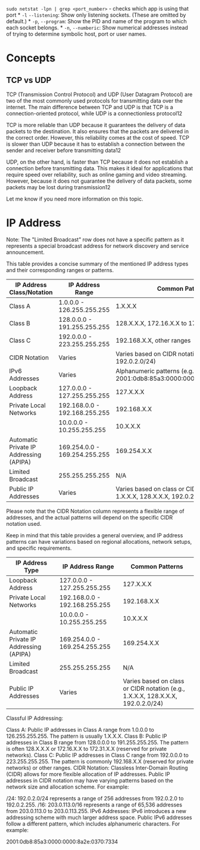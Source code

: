 `sudo netstat -lpn | grep <port_number>` - checks which app is using that port
    * `-l` `--listening`: Show only listening sockets. (These are omitted by default.)
    * `-p`, `--program`: Show the PID and name of the program to which each socket belongs.
    * `-n`, `--numberic`: Show numerical addresses instead of trying to determine symbolic host, port or user names.

# Concepts
## TCP vs UDP
TCP (Transmission Control Protocol) and UDP (User Datagram Protocol) are two of the most commonly used protocols for transmitting data over the internet. The main difference between TCP and UDP is that TCP is a connection-oriented protocol, while UDP is a connectionless protocol12

TCP is more reliable than UDP because it guarantees the delivery of data packets to the destination. It also ensures that the packets are delivered in the correct order. However, this reliability comes at the cost of speed. TCP is slower than UDP because it has to establish a connection between the sender and receiver before transmitting data12

UDP, on the other hand, is faster than TCP because it does not establish a connection before transmitting data. This makes it ideal for applications that require speed over reliability, such as online gaming and video streaming. However, because it does not guarantee the delivery of data packets, some packets may be lost during transmission12

Let me know if you need more information on this topic.

# IP Address

Note: The "Limited Broadcast" row does not have a specific pattern as it represents a special broadcast address for network discovery and service announcement.

This table provides a concise summary of the mentioned IP address types and their corresponding ranges or patterns.

| IP Address Class/Notation | IP Address Range           | Common Patterns       |
|---------------------------|----------------------------|-----------------------|
| Class A                   | 1.0.0.0 - 126.255.255.255 | 1.X.X.X               |
| Class B                   | 128.0.0.0 - 191.255.255.255 | 128.X.X.X, 172.16.X.X to 172.31.X.X |
| Class C                   | 192.0.0.0 - 223.255.255.255 | 192.168.X.X, other ranges |
| CIDR Notation             | Varies                     | Varies based on CIDR notation (e.g., 192.0.2.0/24) |
| IPv6 Addresses            | Varies                     | Alphanumeric patterns (e.g., 2001:0db8:85a3:0000:0000:8a2e:0370:7334) |
| Loopback Address          | 127.0.0.0 - 127.255.255.255 | 127.X.X.X                   |
| Private Local Networks    | 192.168.0.0 - 192.168.255.255 | 192.168.X.X                 |
|                           | 10.0.0.0 - 10.255.255.255   | 10.X.X.X                     |
| Automatic Private IP Addressing (APIPA) | 169.254.0.0 - 169.254.255.255 | 169.254.X.X           |
| Limited Broadcast         | 255.255.255.255            | N/A                         |
| Public IP Addresses       | Varies                     | Varies based on class or CIDR notation (e.g., 1.X.X.X, 128.X.X.X, 192.0.2.0/24) |


Please note that the CIDR Notation column represents a flexible range of addresses, and the actual patterns will depend on the specific CIDR notation used.

Keep in mind that this table provides a general overview, and IP address patterns can have variations based on regional allocations, network setups, and specific requirements.

| IP Address Type           | IP Address Range           | Common Patterns             |
|---------------------------|----------------------------|-----------------------------|
| Loopback Address          | 127.0.0.0 - 127.255.255.255 | 127.X.X.X                   |
| Private Local Networks    | 192.168.0.0 - 192.168.255.255 | 192.168.X.X                 |
|                           | 10.0.0.0 - 10.255.255.255   | 10.X.X.X                     |
| Automatic Private IP Addressing (APIPA) | 169.254.0.0 - 169.254.255.255 | 169.254.X.X           |
| Limited Broadcast         | 255.255.255.255            | N/A                         |
| Public IP Addresses       | Varies                     | Varies based on class or CIDR notation (e.g., 1.X.X.X, 128.X.X.X, 192.0.2.0/24) |

Classful IP Addressing:

Class A: Public IP addresses in Class A range from 1.0.0.0 to 126.255.255.255. The pattern is usually 1.X.X.X.
Class B: Public IP addresses in Class B range from 128.0.0.0 to 191.255.255.255. The pattern is often 128.X.X.X or 172.16.X.X to 172.31.X.X (reserved for private networks).
Class C: Public IP addresses in Class C range from 192.0.0.0 to 223.255.255.255. The pattern is commonly 192.168.X.X (reserved for private networks) or other ranges.
CIDR Notation: Classless Inter-Domain Routing (CIDR) allows for more flexible allocation of IP addresses. Public IP addresses in CIDR notation may have varying patterns based on the network size and allocation scheme. For example:

/24: 192.0.2.0/24 represents a range of 256 addresses from 192.0.2.0 to 192.0.2.255.
/16: 203.0.113.0/16 represents a range of 65,536 addresses from 203.0.113.0 to 203.0.113.255.
IPv6 Addresses: IPv6 introduces a new addressing scheme with much larger address space. Public IPv6 addresses follow a different pattern, which includes alphanumeric characters. For example:

2001:0db8:85a3:0000:0000:8a2e:0370:7334
